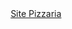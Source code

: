 <div align="center">
  <a href="https://jeffersonxbenetti.github.io/Site-Pizzaria-Youtube/">Site Pizzaria</a>
</div>
